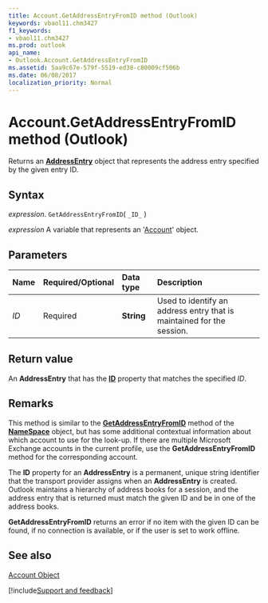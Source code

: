 ```yaml
---
title: Account.GetAddressEntryFromID method (Outlook)
keywords: vbaol11.chm3427
f1_keywords:
- vbaol11.chm3427
ms.prod: outlook
api_name:
- Outlook.Account.GetAddressEntryFromID
ms.assetid: 5aa9c67e-579f-5519-ed38-c80009cf506b
ms.date: 06/08/2017
localization_priority: Normal
---
```



# Account.GetAddressEntryFromID method (Outlook)

Returns an **[AddressEntry](Outlook.AddressEntry.md)** object that represents the address entry specified by the given entry ID.


## Syntax

_expression_. `GetAddressEntryFromID`( `_ID_` )

_expression_ A variable that represents an '[Account](Outlook.Account.md)' object.


## Parameters



|Name|Required/Optional|Data type|Description|
|:-----|:-----|:-----|:-----|
| _ID_|Required| **String**|Used to identify an address entry that is maintained for the session.|

## Return value

An **AddressEntry** that has the **[ID](Outlook.AddressEntry.ID.md)** property that matches the specified _ID_.


## Remarks

This method is similar to the  **[GetAddressEntryFromID](Outlook.NameSpace.GetAddressEntryFromID.md)** method of the **[NameSpace](Outlook.NameSpace.md)** object, but has some additional contextual information about which account to use for the look-up. If there are multiple Microsoft Exchange accounts in the current profile, use the **GetAddressEntryFromID** method for the corresponding account.

The **ID** property for an **AddressEntry** is a permanent, unique string identifier that the transport provider assigns when an **AddressEntry** is created. Outlook maintains a hierarchy of address books for a session, and the address entry that is returned must match the given ID and be in one of the address books.

 **GetAddressEntryFromID** returns an error if no item with the given ID can be found, if no connection is available, or if the user is set to work offline.


## See also


[Account Object](Outlook.Account.md)

[!include[Support and feedback](~/includes/feedback-boilerplate.md)]